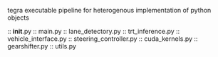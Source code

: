 tegra executable pipeline for heterogenous implementation of python objects

:: __init__.py
:: main.py
:: lane_detectory.py
:: trt_inference.py
:: vehicle_interface.py
:: steering_controller.py
:: cuda_kernels.py
:: gearshifter.py
:: utils.py
